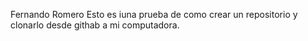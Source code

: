 Fernando Romero
Esto es iuna prueba de como crear un repositorio y clonarlo desde githab a mi computadora. 
